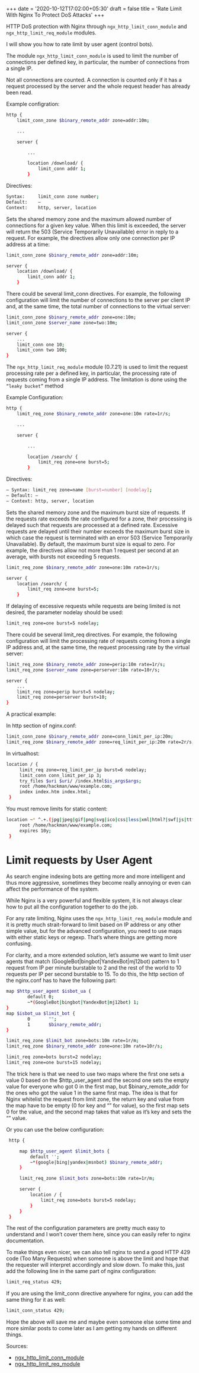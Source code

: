 +++
date = '2020-10-12T17:02:00+05:30'
draft = false
title = 'Rate Limit With Nginx To Protect DoS Attacks'
+++

HTTP DoS protection with Nginx through `ngx_http_limit_conn_module` and `ngx_http_limit_req_module` modules. 

I will show you how to rate limit by user agent (control bots).

The module `ngx_http_limit_conn_module` is used to limit the number of connections per defined key, in particular, the number of connections from a single IP.

Not all connections are counted. A connection is counted only if it has a request processed by the server and the whole request header has already been read.

Example configration:
```bash
http {
    limit_conn_zone $binary_remote_addr zone=addr:10m;

    ...

    server {

        ...

        location /download/ {
            limit_conn addr 1;
        }
```

Directives:
```bash
Syntax: 	limit_conn zone number;
Default: 	—
Context: 	http, server, location
```

Sets the shared memory zone and the maximum allowed number of connections for a given key value. When this limit is exceeded, the server will return the 503 (Service Temporarily Unavailable) error in reply to a request. For example, the directives allow only one connection per IP address at a time:
```bash
limit_conn_zone $binary_remote_addr zone=addr:10m;

server {
    location /download/ {
        limit_conn addr 1;
    }
```

There could be several limit_conn directives. For example, the following configuration will limit the number of connections to the server per client IP and, at the same time, the total number of connections to the virtual server:
```bash
limit_conn_zone $binary_remote_addr zone=one:10m;
limit_conn_zone $server_name zone=two:10m;

server {
    ...
    limit_conn one 10;
    limit_conn two 100;
}
```

The `ngx_http_limit_req_module` module (0.7.21) is used to limit the request processing rate per a defined key, in particular, the processing rate of requests coming from a single IP address. The limitation is done using the `“leaky bucket”` method

Example Configuration:
```bash
http {
    limit_req_zone $binary_remote_addr zone=one:10m rate=1r/s;

    ...

    server {

        ...

        location /search/ {
            limit_req zone=one burst=5;
        }
```

Directives:
```bash
– Syntax: limit_req zone=name [burst=number] [nodelay];
– Default: —
– Context: http, server, location
```

Sets the shared memory zone and the maximum burst size of requests. If the requests rate exceeds the rate configured for a zone, their processing is delayed such that requests are processed at a defined rate. Excessive requests are delayed until their number exceeds the maximum burst size in which case the request is terminated with an error 503 (Service Temporarily Unavailable). By default, the maximum burst size is equal to zero. For example, the directives allow not more than 1 request per second at an average, with bursts not exceeding 5 requests.
```bash
limit_req_zone $binary_remote_addr zone=one:10m rate=1r/s;

server {
    location /search/ {
        limit_req zone=one burst=5;
    }
```

If delaying of excessive requests while requests are being limited is not desired, the parameter nodelay should be used:
```bash
limit_req zone=one burst=5 nodelay;
```

There could be several limit_req directives. For example, the following configuration will limit the processing rate of requests coming from a single IP address and, at the same time, the request processing rate by the virtual server:
```bash
limit_req_zone $binary_remote_addr zone=perip:10m rate=1r/s;
limit_req_zone $server_name zone=perserver:10m rate=10r/s;

server {
    ...
    limit_req zone=perip burst=5 nodelay;
    limit_req zone=perserver burst=10;
}
```

A practical example:

In http section of nginx.conf:
```bash
limit_conn_zone $binary_remote_addr zone=conn_limit_per_ip:20m;
limit_req_zone $binary_remote_addr zone=req_limit_per_ip:20m rate=2r/s;
```
In virtualhost:
```bash
location / {
     limit_req zone=req_limit_per_ip burst=6 nodelay;
     limit_conn conn_limit_per_ip 3;
     try_files $uri $uri/ /index.html$is_args$args;
     root /home/hackman/www/example.com;
     index index.htm index.html;
 }
```

You must remove limits for static content:
```bash
location ~* ^.+.(jpg|jpeg|gif|png|svg|ico|css|less|xml|html?|swf|js|ttf)$ {
     root /home/hackman/www/example.com;
     expires 10y;
 }
 ```

 # Limit requests by User Agent

 As search engine indexing bots are getting more and more intelligent and thus more aggressive, sometimes they become really annoying or even can affect the performance of the system.

 While Nginx is a very powerful and flexible system, it is not always clear how to put all the configuration together to do the job.

 For any rate limiting, Nginx uses the `ngx_http_limit_req_module` module and it is pretty much strait-forward to limit based on IP address or any other simple value, but for the advanced configuration, you need to use maps with either static keys or regexp. That’s where things are getting more confusing.

 For clarity, and a more extended solution, let’s assume we want to limit user agents that match (GoogleBot|bingbot|YandexBot|mj12bot) pattern to 1 request from IP per minute burstable to 2 and the rest of the world to 10 requests per IP per second burstable to 15. To do this, the http section of the nginx.conf has to have the following part:
```bash
map $http_user_agent $isbot_ua {
        default 0;
        ~*(GoogleBot|bingbot|YandexBot|mj12bot) 1;
}
map $isbot_ua $limit_bot {
        0       "";
        1       $binary_remote_addr;
}

limit_req_zone $limit_bot zone=bots:10m rate=1r/m;
limit_req_zone $binary_remote_addr zone=one:10m rate=10r/s;

limit_req zone=bots burst=2 nodelay;
limit_req zone=one burst=15 nodelay;
```
The trick here is that we need to use two maps where the first one sets a value 0 based on the $http_user_agent and the second one sets the empty value for everyone who got 0 in the first map, but $binary_remote_addr for the ones who got the value 1 in the same first map. The idea is that for Nginx whitelist the request from limit zone, the return key and value from the map have to be empty (0 for key and “” for value), so the first map sets 0 for the value, and the second map takes that value as it’s key and sets the “” value.

Or you can use the below configuration:
```bash
 http {

     map $http_user_agent $limit_bots {
         default '';
         ~*(google|bing|yandex|msnbot) $binary_remote_addr;
     }

     limit_req_zone $limit_bots zone=bots:10m rate=1r/m;

     server {
         location / {
             limit_req zone=bots burst=5 nodelay;
         }
     }
 }
```

The rest of the configuration parameters are pretty much easy to understand and I won’t cover them here, since you can easily refer to nginx documentation.

To make things even nicer, we can also tell nginx to send a good HTTP 429 code (Too Many Requests) when someone is above the limit and hope that the requester will interpret accordingly and slow down. To make this, just add the following line in the same part of nginx configuration:
```bash
limit_req_status 429;
```

If you are using the limit_conn directive anywhere for nginx, you can add the same thing for it as well:
```bash
limit_conn_status 429;
```

Hope the above will save me and maybe even someone else some time and more similar posts to come later as I am getting my hands on different things.

 Sources:

- [ngx_http_limit_conn_module](http://nginx.org/en/docs/http/ngx_http_limit_conn_module.html)
- [ngx_http_limit_req_module](http://nginx.org/en/docs/http/ngx_http_limit_req_module.html)

